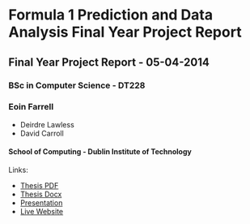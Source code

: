 # Formula 1 Prediction and Data Analysis Final Year Project Report

## Final Year Project Report - 05-04-2014

### BSc in Computer Science - DT228

### Eoin Farrell

- Deirdre Lawless
- David Carroll

#### School of Computing - Dublin Institute of Technology

Links:

- [Thesis PDF](/Thesis/EoinFarrellThesisFYP.pdf)
- [Thesis Docx](/Thesis/Eoin.Farrell.Thesis.docx)
- [Presentation](/Presentation/Formula%201%20Prediction%20%26%20Data%20Analysis.pptx)
- [Live Website](http://f1prediction.appspot.com/)